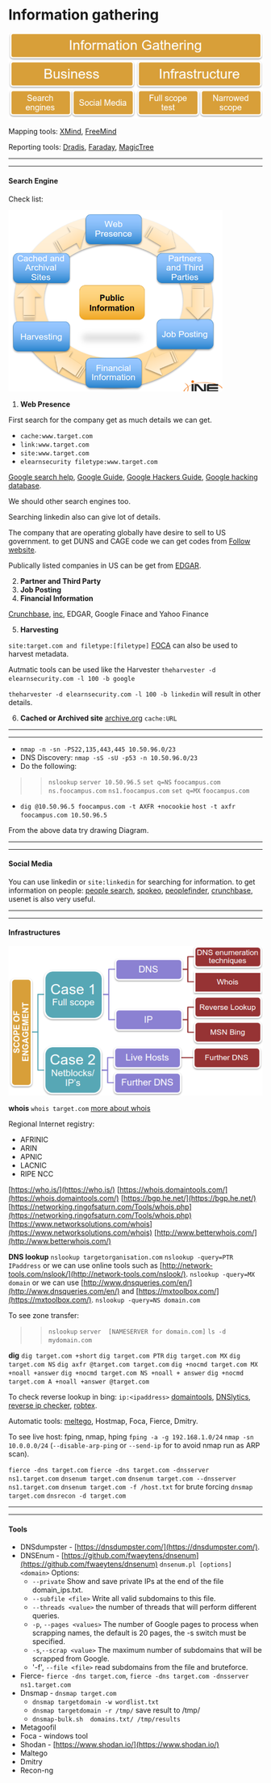 # Information gathering
![new.png](Pictures/new1.png)

Mapping tools: [XMind](https://www.xmind.net/), [FreeMind](http://freemind.sourceforge.net/wiki/index.php/Main_Page)

Reporting tools: [Dradis](https://dradisframework.com/ce/), [Faraday](https://github.com/infobyte/faraday), [MagicTree](https://www.gremwell.com/what_is_magictree)

* * *
***

#### Search Engine

Check list: 

<img src=Pictures/Screenshot.png>

1. **Web Presence**


First search for the company get as much details we can get.
- `cache:www.target.com`
- `link:www.target.com`
- `site:www.target.com`
- `elearnsecurity filetype:www.target.com`

[Google search help](https://support.google.com/websearch/answer/2466433?hl=en&ref_topic=3081620&visit_id=637414807948638515-1456163180&rd=1), [Google Guide](http://www.googleguide.com/advanced_operators_reference.html), [Google Hackers Guide](http://pdf.textfiles.com/security/googlehackers.pdf), [Google hacking database](https://www.exploit-db.com/google-hacking-database).

We should other search engines too.

Searching linkedin also can give lot of details. 

The company that are operating globally have desire to sell to US government. to get DUNS and CAGE code we can get codes from [Follow website](https://www.sam.gov/SAM/).

Publically listed companies in US can be get from [EDGAR](https://www.sec.gov/edgar.shtml).

2. **Partner and Third Party**
3. **Job Posting**
4. **Financial Information**

[Crunchbase](https://www.crunchbase.com/), [inc](https://www.inc.com/), EDGAR, Google Finace and Yahoo Finance

5. **Harvesting**

`site:target.com and filetype:[filetype]`
[FOCA](https://www.elevenpaths.com/labstools/foca/index.html) can also be used to harvest metadata.

Autmatic tools can be used like the Harvester `theharvester -d elearnsecurity.com -l 100 -b google`

`theharvester -d elearnsecurity.com -l 100 -b linkedin` will result in other details.

6. **Cached or Archived site**
[archive.org](https://archive.org/index.php)
`cache:URL`

* * *
***

- `nmap -n -sn -PS22,135,443,445 10.50.96.0/23`
 - DNS Discovery: `nmap -sS -sU -p53 -n 10.50.96.0/23`
- Do the following:
>>`nslookup`
>>`server 10.50.96.5`
>>`set q=NS`
>>`foocampus.com`
>>`ns.foocampus.com`
>>`ns1.foocampus.com`
>>`set q=MX`
>>`foocampus.com`
- `dig @10.50.96.5 foocampus.com -t AXFR +nocookie`
`host -t axfr foocampus.com 10.50.96.5`

From the above data try drawing Diagram.
***
***

#### Social Media
You can use linkedin or `site:linkedin` for searching for information.
to get information on people: [people search](https://pipl.com/), [spokeo](https://www.spokeo.com/), [peoplefinder](https://www.peoplefinders.com/), [crunchbase](https://www.crunchbase.com/), usenet is also very useful.
***
***

#### Infrastructures


![new.png](Pictures/new.png)

**whois**
`whois target.com`
[more about whois](https://tools.ietf.org/html/rfc3912)

Regional Internet registry:
- AFRINIC
- ARIN
- APNIC
- LACNIC
- RIPE NCC

[https://who.is/](https://who.is/)
[https://whois.domaintools.com/](https://whois.domaintools.com/)
[https://bgp.he.net/](https://bgp.he.net/)
[https://networking.ringofsaturn.com/Tools/whois.php](https://networking.ringofsaturn.com/Tools/whois.php)
[https://www.networksolutions.com/whois](https://www.networksolutions.com/whois)
[http://www.betterwhois.com/](http://www.betterwhois.com/)

**DNS lookup**
`nslookup targetorganisation.com`
`nslookup -query=PTR IPaddress`
or we can use online tools such as [http://network-tools.com/nslook/](http://network-tools.com/nslook/).
`nslookup -query=MX domain`
or we can use [http://www.dnsqueries.com/en/](http://www.dnsqueries.com/en/) and [https://mxtoolbox.com/](https://mxtoolbox.com/).
`nslookup -query=NS domain.com`

To see zone transfer:
>>`nslookup`
>>`server  [NAMESERVER for domain.com]`
>>`ls -d mydomain.com`

**dig**
`dig target.com +short`
`dig target.com PTR`
`dig target.com MX`
`dig target.com	NS`
`dig axfr @target.com target.com`
`dig +nocmd target.com MX +noall +answer`
`dig +nocmd target.com NS +noall + answer`
`dig +nocmd target.com A +noall +answer @target.com`

To check reverse lookup in bing: `ip:<ipaddress>`
[domaintools](https://reverseip.domaintools.com/), [DNSlytics](https://dnslytics.com/reverse-ip), [reverse ip checker](https://networkappers.com/tools/reverse-ip-checker), [robtex](https://www.robtex.com/).

Automatic tools: [meltego](https://www.maltego.com/?utm_source=paterva.com&utm_medium=referral&utm_campaign=301), Hostmap, Foca, Fierce, Dmitry.

To see live host: fping, nmap, hping
`fping -a -g 192.168.1.0/24`
`nmap -sn 10.0.0.0/24`  (`--disable-arp-ping` or `--send-ip` for to avoid nmap run as ARP scan).

`fierce -dns target.com`
`fierce -dns target.com -dnsserver ns1.target.com`
`dnsenum target.com`
`dnsenum target.com --dnsserver ns1.target.com`
`dnsenum target.com -f /host.txt` for brute forcing
`dnsmap target.com`
`dnsrecon -d target.com`
***
***

#### Tools

- DNSdumpster - [https://dnsdumpster.com/](https://dnsdumpster.com/).
- DNSEnum - [https://github.com/fwaeytens/dnsenum](https://github.com/fwaeytens/dnsenum)
`dnsenum.pl [options] <domain>`
Options:
	- `--private` Show and save private IPs at the end of the file domain_ips.txt.
	- `--subfile <file>` Write all valid subdomains to this file.
	- `--threads <value>` the number of threads that will perform different queries.
	- `-p`, `--pages <values>` The number of Google pages to process when scrapping names, the default is 20 pages, the -s switch must be specified.
	- `-s`,`--scrap <value>` The maximum number of subdomains that will be scrapped from Google.
	- '-f', `--file <file>` read subdomains from the file and bruteforce.
- Fierce- `fierce -dns target.com`, `fierce -dns target.com -dnsserver ns1.target.com`
- Dnsmap - `dnsmap target.com`
	- `dnsmap targetdomain -w wordlist.txt`
	- `dnsmap targetdomain -r /tmp/` save result to /tmp/
	- `dnsmap-bulk.sh  domains.txt/ /tmp/results`
- Metagoofil
- Foca - windows tool
- Shodan - [https://www.shodan.io/](https://www.shodan.io/)
- Maltego
- Dmitry
- Recon-ng


